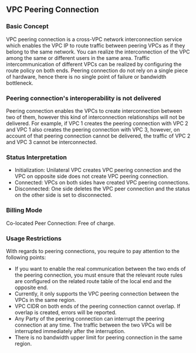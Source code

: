 ## **VPC Peering Connection**

### **Basic Concept**

VPC peering connection is a cross-VPC network interconnection service which enables the VPC IP to route traffic between peering VPCs as if they belong to the same network. You can realize the interconnection of the VPC among the same or different users in the same area. Traffic intercommunication of different VPCs can be realized by configuring the route policy on both ends. Peering connection do not rely on a single piece of hardware, hence there is no single point of failure or bandwidth bottleneck.



### **Peering connection's interoperability is not delivered**

Peering connection enables the VPCs to create interconnection between two of them, however this kind of interconnection relationships will not be delivered. For example, if VPC 1 creates the peering connection with VPC 2 and VPC 1 also creates the peering connection with VPC 3, however, on account of that peering connection cannot be delivered, the traffic of VPC 2 and VPC 3 cannot be interconnected.



### **Status Interpretation**

- Initialization: Unilateral VPC creates VPC peering connection and the VPC on opposite side does not create VPC peering connection.
- Connected: VPCs on both sides have created VPC peering connections.
- Disconnected: One side deletes the VPC peer connection and the status on the other side is set to disconnected.



### **Billing Mode**

Co-located Peer Connection: Free of charge.



### **Usage Restrictions**

With regards to peering connections, you require to pay attention to the following points:

- If you want to enable the real communication between the two ends of the peering connection, you must ensure that the relevant route rules are configured on the related route table of the local end and the opposite end.
- Currently, it only supports the VPC peering connection between the VPCs in the same region.
- VPC CIDR on both ends of the peering connection cannot overlap. If overlap is created, errors will be reported.
- Any Party of the peering connection can interrupt the peering connection at any time. The traffic between the two VPCs will be interrupted immediately after the interruption.
- There is no bandwidth upper limit for peering connection in the same region.



 